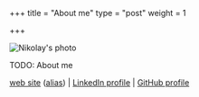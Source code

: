 +++
title = "About me"
type = "post"
weight = 1

+++

![Nikolay's photo](/img/photo.png)

TODO: About me

[web site](https://nikolay.turpitko.com)
([alias](https://nikolay-turpitko.github.io)) |
[LinkedIn profile](http://www.linkedin.com/in/nikolayturpitko) |
[GitHub profile](https://github.com/nikolay-turpitko)
